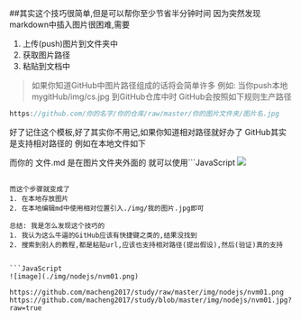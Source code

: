 ##其实这个技巧很简单,但是可以帮你至少节省半分钟时间
因为突然发现markdown中插入图片很困难,需要
1. 上传(push)图片到文件夹中
2. 获取图片路径
3. 粘贴到文档中

>如果你知道GitHub中图片路径组成的话将会简单许多
例如: 
当你push本地 mygitHub/img/cs.jpg 到GitHub仓库中时
GitHub会按照如下规则生产路径
```JavaScript
https://github.com/你的名字/你的仓库/raw/master/你的图片文件夹/图片名.jpg
```
好了记住这个模板,好了其实你不用记,如果你知道相对路径就好办了 GitHub其实是支持相对路径的
例如在本地文件如下

而你的 文件.md 是在图片文件夹外面的 就可以使用```JavaScript
![](./img/我的图片.jpg)
```这样就行了,不用记上面一长串.

而这个步骤就变成了
1. 在本地存放图片
2. 在本地编辑md中使用相对位置引入./img/我的图片.jpg即可

总结: 我是怎么发现这个技巧的
1. 我认为这么牛逼的GitHub应该有快捷键之类的,结果没找到
2. 搜索到别人的教程,都是粘贴url,应该也支持相对路径(提出假设),然后(验证)真的支持


```JavaScript
![image](./img/nodejs/nvm01.png)

https://github.com/macheng2017/study/raw/master/img/nodejs/nvm01.png
https://github.com/macheng2017/study/blob/master/img/nodejs/nvm01.jpg?raw=true
```

